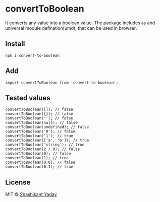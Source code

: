 # convertToBoolean

It converts any value into a boolean value. The package includes `es` and universal module defination(umd), that can be used in browser.

## Install

```
npm i convert-to-boolean
```

## Add

```
import convertToBoolean from 'convert-to-boolean';
```

## Tested values

```
convertToBoolean([]); // false
convertToBoolean({}); // false
convertToBoolean(''); // false
convertToBoolean(null); // false
convertToBoolean(undefined); // false
convertToBoolean('0'); // false
convertToBoolean('1'); // true
convertToBoolean(['a', 'b']); // true
convertToBoolean('string'); // true
convertToBoolean(2 / 0); // false
convertToBoolean(0); // false
convertToBoolean(1); // true
convertToBoolean(0.0); // false
convertToBoolean(0.1); // true
```

## License

MIT © [Shashikant Yadav](https://github.com/kantbtrue)
